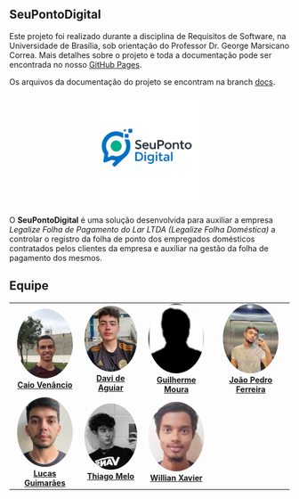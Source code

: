 ## SeuPontoDigital

Este projeto foi realizado durante a disciplina de Requisitos de Software, na Universidade de Brasília, sob orientação do Professor Dr. George Marsicano Correa. Mais detalhes sobre o projeto e toda a documentação pode ser encontrada no nosso [GitHub Pages](https://mdsreq-fga-unb.github.io/2025.1-T01-SeuPontoDigital/).

Os arquivos da documentação do projeto se encontram na branch [docs](https://github.com/mdsreq-fga-unb/2025.1-T01-SeuPontoDigital/tree/docs).

<p align="center">
  <img src="images/pontodigital.png" alt="Logo do produto" width="200">
</p>

O **SeuPontoDigital** é uma solução desenvolvida para auxiliar a empresa  *Legalize Folha de Pagamento do Lar LTDA (Legalize Folha Doméstica)* a controlar o registro da folha de ponto dos empregados domésticos contratados pelos clientes da empresa e auxiliar na gestão da folha de pagamento dos mesmos.

## Equipe 

<table align="center" cellspacing="20" cellpadding="0">
  <tr>
    <td align="center">
      <img src="images/caio.jpg" width="100" style="border-radius: 50%;"><br>
      <strong><a href="https://github.com/caio-venancio">Caio Venâncio</a></strong><br>
    </td>
    <td align="center">
      <img src="images/davi.jpg" width="100" style="border-radius: 50%;"><br>
      <strong><a href="https://github.com/davi-aguiar-vieira">Davi de Aguiar</a></strong><br>
    </td>
    <td align="center">
      <img src="images/guilherme.png" width="100" style="border-radius: 50%;"><br>
      <strong><a href="https://github.com/Guilherme-Moura">Guilherme Moura</a></strong><br>
    </td>
    <td align="center">
      <img src="images/joao.jpeg" width="100" style="border-radius: 50%;"><br>
      <strong><a href="https://github.com/JoaoPedro2206">João Pedro Ferreira</a></strong><br>
    </td>
  </tr>
  <tr>
    <td align="center">
      <img src="images/lucas.jpg" width="100" style="border-radius: 50%;"><br>
      <strong><a href="https://github.com/lcsgborges">Lucas Guimarães</a></strong><br>
    </td>
    <td align="center">
      <img src="images/thiago.jpg" width="100" style="border-radius: 50%;"><br>
      <strong><a href="https://github.com/audittmega">Thiago Melo</a></strong><br>
    </td>
    <td align="center">
      <img src="images/willian.jpg" width="100" style="border-radius: 50%;"><br>
      <strong><a href="https://github.com/Wooo589">Willian Xavier</a></strong><br>
    </td>
    <td align="center">
    </td>
  </tr>
</table>
